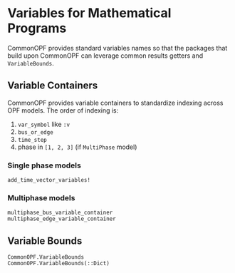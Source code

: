 # Variables for Mathematical Programs
CommonOPF provides standard variables names so that the packages that build upon CommonOPF can
leverage common results getters and `VariableBounds`.

## Variable Containers
CommonOPF provides variable containers to standardize indexing across OPF models. The order of
indexing is: 
1. `var_symbol` like `:v`
2. `bus_or_edge`
3. `time_step`
4. phase in `[1, 2, 3]` (if `MultiPhase` model)

### Single phase models
```@docs
add_time_vector_variables!
```

### Multiphase models
```@docs
multiphase_bus_variable_container
multiphase_edge_variable_container
```


## Variable Bounds
```@docs
CommonOPF.VariableBounds
CommonOPF.VariableBounds(::Dict)
```